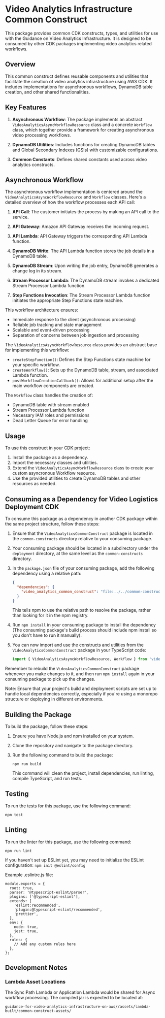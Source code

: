 # Video Analytics Infrastructure Common Construct

This package provides common CDK constructs, types, and utilities for use with the Guidance on Video Analytics Infrastructure. It is designed to be consumed by other CDK packages implementing video analytics related workflows.

## Overview

This common construct defines reusable components and utilities that facilitate the creation of video analytics infrastructure using AWS CDK. It includes implementations for asynchronous workflows, DynamoDB table creation, and other shared functionalities.

## Key Features

1. **Asynchronous Workflow**: The package implements an abstract `VideoAnalyticsAsyncWorkflowResource` class and a concrete `Workflow` class, which together provide a framework for creating asynchronous video processing workflows.

2. **DynamoDB Utilities**: Includes functions for creating DynamoDB tables and Global Secondary Indexes (GSIs) with customizable configurations.

3. **Common Constants**: Defines shared constants used across video analytics constructs.

## Asynchronous Workflow

The asynchronous workflow implementation is centered around the `VideoAnalyticsAsyncWorkflowResource` and `Workflow` classes. Here's a detailed overview of how the workflow processes each API call:

1. **API Call**: The customer initiates the process by making an API call to the service.

2. **API Gateway**: Amazon API Gateway receives the incoming request.

3. **API Lambda**: API Gateway triggers the corresponding API Lambda function.

4. **DynamoDB Write**: The API Lambda function stores the job details in a DynamoDB table.

5. **DynamoDB Stream**: Upon writing the job entry, DynamoDB generates a change log in its stream.

6. **Stream Processor Lambda**: The DynamoDB stream invokes a dedicated Stream Processor Lambda function.

7. **Step Functions Invocation**: The Stream Processor Lambda function initiates the appropriate Step Functions state machine.

This workflow architecture ensures:

- Immediate response to the client (asynchronous processing)
- Reliable job tracking and state management
- Scalable and event-driven processing
- Separation of concerns between job ingestion and processing

The `VideoAnalyticsAsyncWorkflowResource` class provides an abstract base for implementing this workflow:

- `createStepFunction()`: Defines the Step Functions state machine for your specific workflow.
- `createWorkflow()`: Sets up the DynamoDB table, stream, and associated Lambda function.
- `postWorkflowCreationCallback()`: Allows for additional setup after the main workflow components are created.

The `Workflow` class handles the creation of:

- DynamoDB table with stream enabled
- Stream Processor Lambda function
- Necessary IAM roles and permissions
- Dead Letter Queue for error handling

## Usage

To use this construct in your CDK project:

1. Install the package as a dependency.
2. Import the necessary classes and utilities.
3. Extend the `VideoAnalyticsAsyncWorkflowResource` class to create your custom asyncronous Workflow resource.
4. Use the provided utilities to create DynamoDB tables and other resources as needed.

## Consuming as a Dependency for Video Logistics Deployment CDK

To consume this package as a dependency in another CDK package within the same project structure, follow these steps:

1. Ensure that the `VideoAnalyticsCommonConstruct` package is located in the `common-constructs` directory relative to your consuming package.

2. Your consuming package should be located in a subdirectory under the `deployment` directory, at the same level as the `common-constructs` directory.

3. In the `package.json` file of your consuming package, add the following dependency using a relative path:

   ```json
   {
     "dependencies": {
       "video_analytics_common_construct": "file:../../common-constructs/VideoAnalyticsCommonConstruct"
     }
   }
   ```

   This tells npm to use the relative path to resolve the package, rather than looking for it in the npm registry.

4. Run `npm install` in your consuming package to install the dependency (The consuming package's build process should include npm install so you don't have to run it manually).

5. You can now import and use the constructs and utilities from the `VideoAnalyticsCommonConstruct` package in your TypeScript code:

   ```typescript
   import { VideoAnalyticsAsyncWorkflowResource, Workflow } from 'video_analytics_common_construct';
   ```

Remember to rebuild the `VideoAnalyticsCommonConstruct` package whenever you make changes to it, and then run `npm install` again in your consuming package to pick up the changes.

Note: Ensure that your project's build and deployment scripts are set up to handle local dependencies correctly, especially if you're using a monorepo structure or deploying in different environments.

## Building the Package

To build the package, follow these steps:

1. Ensure you have Node.js and npm installed on your system.
2. Clone the repository and navigate to the package directory.
3. Run the following command to build the package:

   ```
   npm run build
   ```

   This command will clean the project, install dependencies, run linting, compile TypeScript, and run tests.

## Testing

To run the tests for this package, use the following command:

```
npm test
```

## Linting

To run the linter for this package, use the following command:

```
npm run lint
```

If you haven't set up ESLint yet, you may need to initialize the ESLint configuration:
 `npm init @eslint/config`

Example .eslintrc.js file:
```
module.exports = {
  root: true,
  parser: '@typescript-eslint/parser',
  plugins: ['@typescript-eslint'],
  extends: [
    'eslint:recommended',
    'plugin:@typescript-eslint/recommended',
    'prettier',
  ],
  env: {
    node: true,
    jest: true,
  },
  rules: {
    // Add any custom rules here
  },
};
```

## Development Notes

### Lambda Asset Locations
The Sync Path Lambda or Application Lambda would be shared for Async workflow processing. The compiled jar is expected to be located at:
```
guidance-for-video-analytics-infrastructure-on-aws//assets/lambda-built/common-construct-assets/
```


